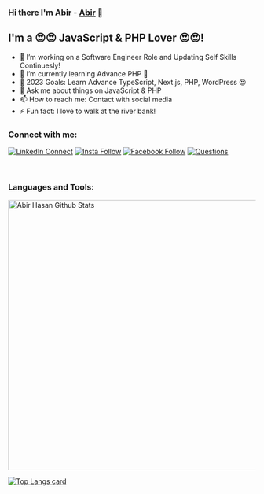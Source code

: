 ### Hi there I'm Abir -  [Abir][website] 👋

## I'm a 😍😍 JavaScript & PHP Lover 😍😍!
- 🔭 I’m working on a Software Engineer Role and Updating Self Skills Continuesly!
- 🌱 I’m currently learning Advance PHP 🤣
- 🥅 2023 Goals: Learn Advance TypeScript, Next.js, PHP, WordPress 😍
- 💬 Ask me about things on JavaScript & PHP
- 📫 How to reach me: Contact with social media
- ⚡ Fun fact: I love to walk at the river bank!

### Connect with me:

[![LinkedIn Connect](https://img.shields.io/badge/%20-Connect-black?color=14171A&labelColor=212121&logo=linkedin&logoColor=ffffff)](https://www.linkedin.com/in/abir2247/)   [![Insta Follow](https://img.shields.io/badge/%20-Follow-black?color=14171A&labelColor=d81b60&logo=instagram&logoColor=ffffff)](https://www.instagram.com/abir_hasan_47/)   [![Facebook Follow](https://img.shields.io/badge/%20-Follow-black?color=14171A&labelColor=1976d2&logo=facebook&logoColor=ffffff)](https://web.facebook.com/abir.green.cse/) [![Questions](https://img.shields.io/badge/%20-Questions-black?color=14171A&labelColor=fff&logo=stackoverflow&logoColor=0c0d0e26)](https://github.com/Abir-Hasan-GUB)

<br />

### Languages and Tools:

<img width="550" alt="Abir Hasan Github Stats"  src="https://github-readme-stats.vercel.app/api?username=Abir-Hasan-GUB&show_icons=true"/>

[![Top Langs card](https://github-readme-stats.vercel.app/api/top-langs/?username=Abir-Hasan-GUB&card_width=550)](https://github.com/Abir-Hasan-GUB/Abir-Hasan-GUB)

<!-- [programming]: https://www.programming-hero.com/ -->
[website]: https://www.devabir.xyz/
[twitter]: https://www.devabir.xyz/
[youtube]:  https://www.devabir.xyz/
[instagram]: https://www.instagram.com/abir_hasan_47/
[linkedin]: https://www.linkedin.com/in/abir2247/
